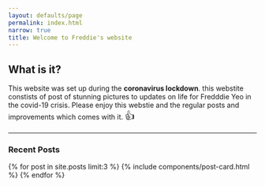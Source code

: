 ```yaml
---
layout: defaults/page
permalink: index.html
narrow: true
title: Welcome to Freddie's website
---
```


## What is it?

This website was set up during the **coronavirus lockdown**. this webstite constists of post of stunning pictures to updates on life for Fredddie Yeo in the covid-19 crisis. Please enjoy this webstie and the regular posts and improvements which comes with it. <span style='font-size:20px;'>&#128077;</span>




<hr />

### Recent Posts

{% for post in site.posts limit:3 %}
{% include components/post-card.html %}
{% endfor %}



